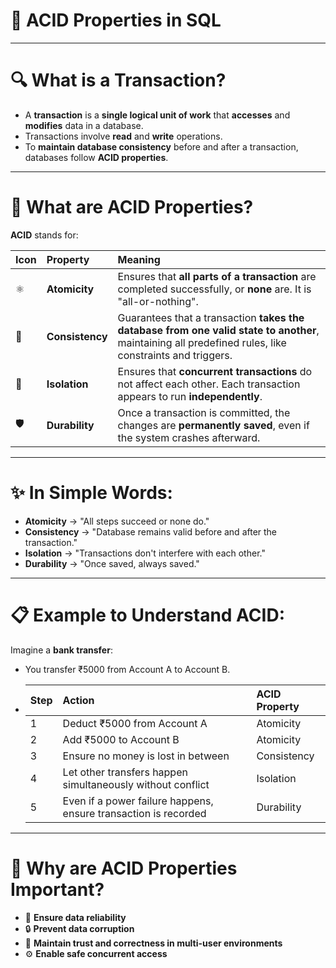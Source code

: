 # 💾 ACID Properties in SQL

---

# 🔍 What is a Transaction?

- A **transaction** is a **single logical unit of work** that **accesses** and **modifies** data in a database.
- Transactions involve **read** and **write** operations.
- To **maintain database consistency** before and after a transaction, databases follow **ACID properties**.

---

# 🧪 What are ACID Properties?

**ACID** stands for:

| Icon | Property | Meaning |
|:---|:---|:---|
| ⚛️ | **Atomicity** | Ensures that **all parts of a transaction** are completed successfully, or **none** are. It is "all-or-nothing". |
| 🧹 | **Consistency** | Guarantees that a transaction **takes the database from one valid state to another**, maintaining all predefined rules, like constraints and triggers. |
| 🧍 | **Isolation** | Ensures that **concurrent transactions** do not affect each other. Each transaction appears to run **independently**. |
| 🛡️ | **Durability** | Once a transaction is committed, the changes are **permanently saved**, even if the system crashes afterward. |

---

# ✨ In Simple Words:

- **Atomicity** → "All steps succeed or none do."
- **Consistency** → "Database remains valid before and after the transaction."
- **Isolation** → "Transactions don't interfere with each other."
- **Durability** → "Once saved, always saved."

---

# 📋 Example to Understand ACID:

Imagine a **bank transfer**:
- You transfer ₹5000 from Account A to Account B.
-  
  | Step | Action | ACID Property |
  |:---|:---|:---|
  | 1 | Deduct ₹5000 from Account A | Atomicity |
  | 2 | Add ₹5000 to Account B | Atomicity |
  | 3 | Ensure no money is lost in between | Consistency |
  | 4 | Let other transfers happen simultaneously without conflict | Isolation |
  | 5 | Even if a power failure happens, ensure transaction is recorded | Durability |

---

# 🎯 Why are ACID Properties Important?

- 🚀 **Ensure data reliability**
- 🔒 **Prevent data corruption**
- 🤝 **Maintain trust and correctness in multi-user environments**
- ⚙️ **Enable safe concurrent access**
